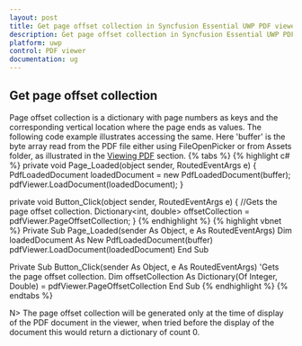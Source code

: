 ```yaml
---
layout: post
title: Get page offset collection in Syncfusion Essential UWP PDF viewer.
description: Get page offset collection in Syncfusion Essential UWP PDF viewer.
platform: uwp
control: PDF viewer
documentation: ug
---
```


## Get page offset collection
Page offset collection is a dictionary with page numbers as keys and the corresponding vertical location where the page ends as values. The following code example illustrates accessing the same. Here 'buffer' is the byte array read from the PDF file either using FileOpenPicker or from Assets folder, as illustrated in the [Viewing PDF](https://help.syncfusion.com/uwp/sfpdfviewer/concepts-and-features/viewing-pdf) section.
{% tabs %}
{% highlight c# %}
private void Page_Loaded(object sender, RoutedEventArgs e)
{
    PdfLoadedDocument loadedDocument = new PdfLoadedDocument(buffer);
    pdfViewer.LoadDocument(loadedDocument);
}

private void Button_Click(object sender, RoutedEventArgs e)
{
    //Gets the page offset collection.
    Dictionary<int, double> offsetCollection = pdfViewer.PageOffsetCollection;
}
{% endhighlight %}
{% highlight vbnet %}
Private Sub Page_Loaded(sender As Object, e As RoutedEventArgs)
    Dim loadedDocument As New PdfLoadedDocument(buffer)
    pdfViewer.LoadDocument(loadedDocument)
End Sub

Private Sub Button_Click(sender As Object, e As RoutedEventArgs)
    'Gets the page offset collection.
    Dim offsetCollection As Dictionary(Of Integer, Double) = pdfViewer.PageOffsetCollection
End Sub
{% endhighlight %}
{% endtabs %}

N> The page offset collection will be generated only at the time of display of the PDF document in the viewer, when tried before the display of the document this would return a dictionary of count 0.
